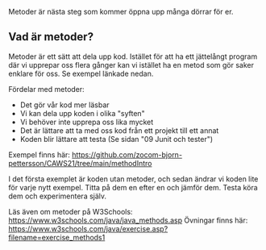 Metoder är nästa steg som kommer öppna upp många dörrar för er.

## Vad är metoder?

Metoder är ett sätt att dela upp kod. Istället för att ha ett jättelångt program där vi upprepar oss flera gånger kan vi istället ha en metod som gör saker enklare för oss. Se exempel länkade nedan.

Fördelar med metoder:

* Det gör vår kod mer läsbar
* Vi kan dela upp koden i olika "syften"
* Vi behöver inte upprepa oss lika mycket
* Det är lättare att ta med oss kod från ett projekt till ett annat
* Koden blir lättare att testa (Se sidan "09 Junit och tester")

Exempel finns här: https://github.com/zocom-bjorn-pettersson/CAWS21/tree/main/methodIntro

I det första exemplet är koden utan metoder, och sedan ändrar vi koden lite för varje nytt exempel. Titta på dem en efter en och jämför dem. Testa köra dem och experimentera själv.

Läs även om metoder på W3Schools: https://www.w3schools.com/java/java_methods.asp
Övningar finns här: https://www.w3schools.com/java/exercise.asp?filename=exercise_methods1
